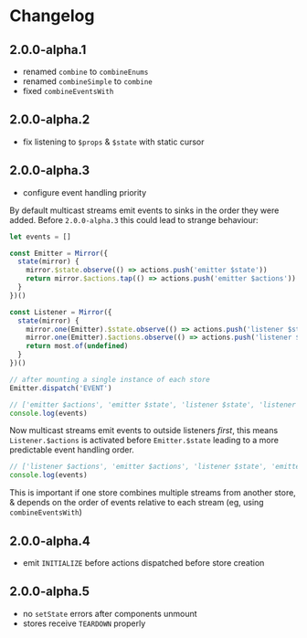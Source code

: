 Changelog
=========

## 2.0.0-alpha.1

* renamed `combine` to `combineEnums`
* renamed `combineSimple` to `combine`
* fixed `combineEventsWith`

## 2.0.0-alpha.2

* fix listening to `$props` & `$state` with static cursor

## 2.0.0-alpha.3

* configure event handling priority

By default multicast streams emit events to sinks in the order they were added. Before `2.0.0-alpha.3` this could lead to strange behaviour:

```js
let events = []

const Emitter = Mirror({
  state(mirror) {
    mirror.$state.observe(() => actions.push('emitter $state'))
    return mirror.$actions.tap(() => actions.push('emitter $actions'))
  }
})()

const Listener = Mirror({
  state(mirror) {
    mirror.one(Emitter).$state.observe(() => actions.push('listener $state'))
    mirror.one(Emitter).$actions.observe(() => actions.push('listener $actions'))
    return most.of(undefined)
  }
})()

// after mounting a single instance of each store
Emitter.dispatch('EVENT')

// ['emitter $actions', 'emitter $state', 'listener $state', 'listener $actions']
console.log(events)
```

Now multicast streams emit events to outside listeners _first_, this means `Listener.$actions` is activated before `Emitter.$state` leading to a more predictable event handling order.

```js
// ['listener $actions', 'emitter $actions', 'listener $state', 'emitter $state']
console.log(events)
```

This is important if one store combines multiple streams from another store, & depends on the order of events relative to each stream (eg, using `combineEventsWith`)

## 2.0.0-alpha.4

* emit `INITIALIZE` before actions dispatched before store creation

## 2.0.0-alpha.5

* no `setState` errors after components unmount
* stores receive `TEARDOWN` properly
